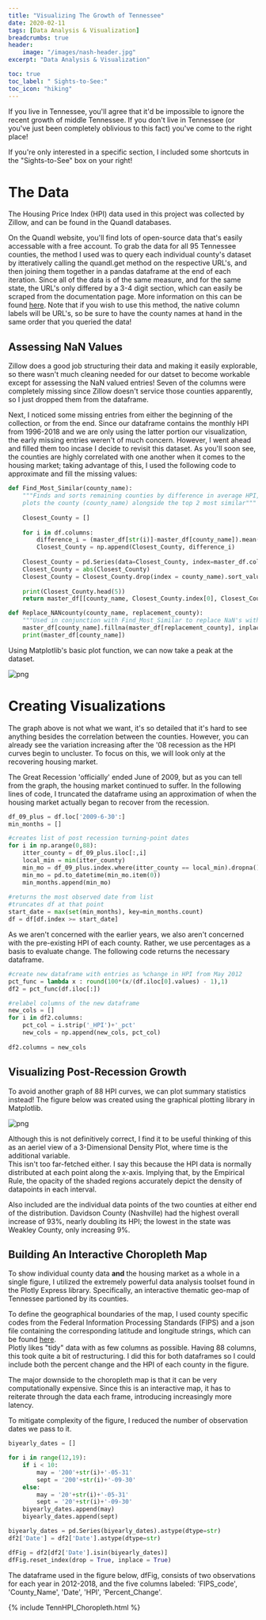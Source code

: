 ```yaml
---
title: "Visualizing The Growth of Tennessee"
date: 2020-02-11
tags: [Data Analysis & Visualization]
breadcrumbs: true
header:
    image: "/images/nash-header.jpg"
excerpt: "Data Analysis & Visualization"

toc: true
toc_label: " Sights-to-See:"
toc_icon: "hiking"
---
```


If you live in Tennessee, you'll agree that it'd be impossible to ignore the recent growth of middle Tennessee. If you don't live in Tennessee (or you've just been completely oblivious to this fact) you've come to the right place!

If you're only interested in a specific section, I included some shortcuts in the "Sights-to-See" box on your right!
  
  
# The Data
The Housing Price Index (HPI) data used in this project was collected by Zillow, and can be found in the Quandl databases.  
  
On the Quandl website, you'll find lots of open-source data that's easily accessable with a free account. To grab the data for all 95 Tennessee counties, the method I used was to query each individual county's dataset by itteratively calling the quandl.get method on the respective URL's, and then joining them together in a pandas dataframe at the end of each iteration. Since all of the data is of the same measure, and for the same state, the URL's only differed by a 3-4 digit section, which can easily be scraped from the documentation page. More information on this can be found [here](https://www.quandl.com/data/ZILLOW-Zillow-Real-Estate-Research/documentation). Note that if you wish to use this method, the native column labels will be URL's, so be sure to have the county names at hand in the same order that you queried the data!  
  
## Assessing NaN Values
Zillow does a good job structuring their data and making it easily explorable, so there wasn't much cleaning needed for our datset to become workable except for assessing the NaN valued entries! Seven of the columns were completely missing since Zillow doesn't service those counties apparently, so I just dropped them from the dataframe.  
  
Next, I noticed some missing entries from either the beginning of the collection, or from the end. Since our dataframe contains the monthly HPI from 1996-2018 and we are only using the latter portion our visualization, the early missing entries weren't of much concern. However, I went ahead and filled them too incase I decide to revisit this dataset. As you'll soon see, the counties are highly correlated with one another when it comes to the housing market; taking advantage of this, I used the following code to approximate and fill the missing values:




```python
def Find_Most_Similar(county_name):
    """Finds and sorts remaining counties by difference in average HPI, prints top 5, and 
    plots the county (county_name) alongside the top 2 most similar"""
    
    Closest_County = []
    
    for i in df.columns:
        difference_i = (master_df[str(i)]-master_df[county_name]).mean(0)
        Closest_County = np.append(Closest_County, difference_i)
    
    Closest_County = pd.Series(data=Closest_County, index=master_df.columns.transpose())
    Closest_County = abs(Closest_County)
    Closest_County = Closest_County.drop(index = county_name).sort_values()
    
    print(Closest_County.head(5))
    return master_df[[county_name, Closest_County.index[0], Closest_County.index[1]]].plot()

def Replace_NANcounty(county_name, replacement_county):
    """Used in conjunction with Find_Most_Similar to replace NaN's with best fit"""
    master_df[county_name].fillna(master_df[replacement_county], inplace=True)
    print(master_df[county_name])
```


Using Matplotlib's basic plot function, we can now take a peak at the dataset.  

![png](/images/HPI_linegraph.png)

# Creating Visualizations
The graph above is not what we want, it's so detailed that it's hard to see anything besides the correlation between the counties. However, you can already see the variation increasing after the '08 recession as the HPI curves begin to uncluster. To focus on this, we will look only at the recovering housing market.  
  
The Great Recession 'officially' ended June of 2009, but as you can tell from the graph, the housing market continued to suffer. In the following lines of code, I truncated the dataframe using an approximation of when the housing market actually began to recover from the recession.


```python
df_09_plus = df.loc['2009-6-30':]
min_months = []

#creates list of post recession turning-point dates
for i in np.arange(0,88):
    itter_county = df_09_plus.iloc[:,i]
    local_min = min(itter_county)
    min_mo = df_09_plus.index.where(itter_county == local_min).dropna().values
    min_mo = pd.to_datetime(min_mo.item(0))
    min_months.append(min_mo)
    
#returns the most observed date from list 
#truncates df at that point
start_date = max(set(min_months), key=min_months.count)
df = df[df.index >= start_date]
```

As we aren't concerned with the earlier years, we also aren't concerned with the pre-existing HPI of each county. Rather, we use percentages as a basis to evaluate change. The following code returns the necessary dataframe.


```python
#create new dataframe with entries as %change in HPI from May 2012
pct_func = lambda x : round(100*(x/(df.iloc[0].values) - 1),1)
df2 = pct_func(df.iloc[:])

#relabel columns of the new dataframe
new_cols = []
for i in df2.columns:
    pct_col = i.strip('_HPI')+'_pct'
    new_cols = np.append(new_cols, pct_col)
    
df2.columns = new_cols
```
## Visualizing Post-Recession Growth
To avoid another graph of 88 HPI curves, we can plot summary statistics instead! The figure below was created using the graphical plotting library in Matplotlib.


![png](/images/HPI_Matplotlib_plot.png)

Although this is not definitively correct, I find it to be useful thinking of this as an aeriel view of a 3-Dimensional Density Plot, where time is the additional variable.  
This isn't too far-fetched either. I say this because the HPI data is normally distributed at each point along the x-axis. Implying that, by the Empirical Rule, the opacity of the shaded regions accurately depict the density of datapoints in each interval.  
  
Also included are the individual data points of the two counties at either end of the distribution. Davidson County (Nashville) had the highest overall increase of 93%, nearly doubling its HPI; the lowest in the state was Weakley County, only increasing 9%.  

## Building An Interactive Choropleth Map
To show individual county data **and** the housing market as a whole in a single figure, I utilized the extremely powerful data analysis toolset found in the Plotly Express library. Specifically, an interactive thematic geo-map of Tennessee partioned by its counties.  
  
To define the geographical boundaries of the map, I used county specific codes from the Federal Information Processing Standards (FIPS) and a json file containing the corresponding latitude and longitude strings, which can be found [here](https://raw.githubusercontent.com/plotly/datasets/master/geojson-counties-fips.json).  
Plotly likes "tidy" data with as few columns as possible. Having 88 columns, this took quite a bit of restructuring. I did this for both dataframes so I could include both the percent change and the HPI of each county in the figure.  
  
The major downside to the choropleth map is that it can be very computationally expensive. Since this is an interactive map, it has to reiterate through the data each frame, introducing increasingly more latency.  
  
To mitigate complexity of the figure, I reduced the number of observation dates we pass to it.


```python
biyearly_dates = []

for i in range(12,19):
    if i < 10:
        may = '200'+str(i)+'-05-31'
        sept = '200'+str(i)+'-09-30'
    else:
        may = '20'+str(i)+'-05-31'
        sept = '20'+str(i)+'-09-30'
    biyearly_dates.append(may)
    biyearly_dates.append(sept)

biyearly_dates = pd.Series(biyearly_dates).astype(dtype=str)
df2['Date'] = df2['Date'].astype(dtype=str)

dfFig = df2[df2['Date'].isin(biyearly_dates)]
dfFig.reset_index(drop = True, inplace = True)
```

The dataframe used in the figure below, dfFig, consists of two observations for each year in 2012-2018, and the five columns labeled: 'FIPS_code', 'County_Name', 'Date', 'HPI', 'Percent_Change'.


  
{% include TennHPI_Choropleth.html %}
 

